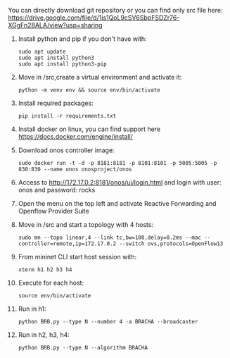 You can directly download git repository or you can find only src file here: https://drive.google.com/file/d/1is1QoL9cSV6SbpFSDZr76-XGgFn28ALA/view?usp=sharing

1) Install python and pip if you don't have with:
	```shell
	sudo apt update  
	sudo apt install python3
	sudo apt install python3-pip
	
2) Move in /src,create a virtual environment and activate it:
	```shell
	python -m venv env && source env/bin/activate

3) Install required packages:
	```shell
	pip install -r requirements.txt

4) Install docker on linux, you can find support here https://docs.docker.com/engine/install/

5) Download onos controller image:
	```shell
	sudo docker run -t -d -p 8181:8181 -p 8101:8101 -p 5005:5005 -p 830:830 --name onos onosproject/onos

6) Access to http://172.17.0.2:8181/onos/ui/login.html and login with user: onos and password: rocks

7) Open the menu on the top left and activate Reactive Forwarding and Openflow Provider Suite

8) Move in  /src and start a topology with 4 hosts:
	```shell
	sudo mn --topo linear,4 --link tc,bw=100,delay=0.2ms --mac --controller=remote,ip=172.17.0.2 --switch ovs,protocols=OpenFlow13

9) From mininet CLI start host session with:
	```shell
	xterm h1 h2 h3 h4

10) Execute for each host:
	```shell
	source env/bin/activate

11) Run in h1:
	```shell
	python BRB.py --type N --number 4 -a BRACHA --broadcaster

12) Run in h2, h3, h4:
	```shell
	python BRB.py --type N --algorithm BRACHA
